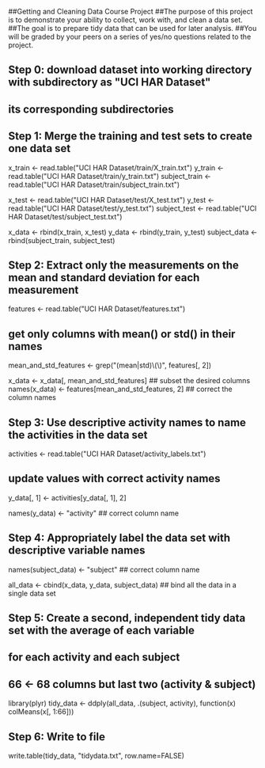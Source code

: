 ##Getting and Cleaning Data Course Project 
##The purpose of this project is to demonstrate your ability to collect, work with, and clean a data set.
##The goal is to prepare tidy data that can be used for later analysis. 
##You will be graded by your peers on a series of yes/no questions related to the project. 
## Step 0: download dataset into working directory with subdirectory as "UCI HAR Dataset"
## its corresponding subdirectories



## Step 1: Merge the training and test sets to create one data set

x_train <- read.table("UCI HAR Dataset/train/X_train.txt")
y_train <- read.table("UCI HAR Dataset/train/y_train.txt")
subject_train <- read.table("UCI HAR Dataset/train/subject_train.txt")

x_test <- read.table("UCI HAR Dataset/test/X_test.txt")
y_test <- read.table("UCI HAR Dataset/test/y_test.txt")
subject_test <- read.table("UCI HAR Dataset/test/subject_test.txt")

x_data <- rbind(x_train, x_test)
y_data <- rbind(y_train, y_test)
subject_data <- rbind(subject_train, subject_test)



## Step 2: Extract only the measurements on the mean and standard deviation for each measurement

features <- read.table("UCI HAR Dataset/features.txt")

## get only columns with mean() or std() in their names
mean_and_std_features <- grep("(mean|std)\\(\\)", features[, 2]) 

x_data <- x_data[, mean_and_std_features] ## subset the desired columns
names(x_data) <- features[mean_and_std_features, 2] ## correct the column names



## Step 3: Use descriptive activity names to name the activities in the data set

activities <- read.table("UCI HAR Dataset/activity_labels.txt")

## update values with correct activity names
y_data[, 1] <- activities[y_data[, 1], 2]

names(y_data) <- "activity" ## correct column name



## Step 4: Appropriately label the data set with descriptive variable names

names(subject_data) <- "subject" ## correct column name

all_data <- cbind(x_data, y_data, subject_data) ## bind all the data in a single data set



## Step 5: Create a second, independent tidy data set with the average of each variable
## for each activity and each subject

## 66 <- 68 columns but last two (activity & subject)
library(plyr)
tidy_data <- ddply(all_data, .(subject, activity), function(x) colMeans(x[, 1:66]))



## Step 6: Write to file
write.table(tidy_data, "tidydata.txt", row.name=FALSE)
